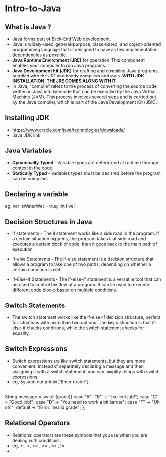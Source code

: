 # Intro-to-Java

What is Java ?
---------------------------
- Java forms part of Back-End Web development.
- Java is widely-used, general-purpose, class-based, and object-oriented programming language that is designed to have as few implementation dependencies as possible.
- <b>Java Runtime Environment (JRE)</b> for operation. This component enables your computer to run Java programs.
- <b>Java Development Kit (JDK)</b> for crafting and compiling Java programs, bundled with the JRE and handy compilers and tools. <b>WITH JDK INSTALLATION, THE JRE COMES ALONG WITH IT</b>
- In Java, "compile" refers to the process of converting the source code written in Java into bytecode that can be executed by the Java Virtual Machine (JVM). This process involves several steps and is carried out by the Java compiler, which is part of the Java Development Kit (JDK).

Installing JDK
--------------------------
- https://www.oracle.com/java/technologies/downloads/
- Java JDK link

Java Variables
-------------------------
- <b>Dynamically Typed</b> - Variable types are determined at runtime through context in the code.
- <b>Statically Typed</b> - Variables types must be declared before the program can be compiled.

Declaring a variable 
-------------------------
eg. var isWaterWet = true;
    int five;

Decision Structures in Java
--------------------------------
- if statements - The if statement works like a side road in the program. If a certain situation happens, the program takes that side road and executes a certain block of code, then it goes back to the main path of execution.

- If-else Statements - The if-else statement is a decision structure that allows a program to take one of two paths, depending on whether a certain condition is met.

- If-Else-If Statements - The if-else-if statement is a versatile tool that can be used to control the flow of a program. It can be used to execute different code blocks based on multiple conditions.

Switch Statements
-----------------------------
- The switch statement works like the if-else-if decision structure, perfect for situations with more than two options. The key distinction is that if-else-if checks conditions, while the switch statement checks for equality.

Switch Expressions
----------------------------
- Switch expressions are like switch statements, but they are more convenient. Instead of separately declaring a message and then assigning it with a switch statement, you can simplify things with switch expressions.
- eg, System.out.println("Enter grade");
<br>
      String message = switch(grade){
         case "A" , "B" -> "Exellent job!";
         case "C" -> "Good job!";
         case "D" -> "You need to work a bit harder";
         case "F" -> "Uh oh!";
         default -> "Error. Invalid grade";
  };


<br>

Relational Operators
-------------------------------
- Relational operators are these symbols that you use when you are dealing with conditions.
- eg, > , <, >= , <= , == , !=
- 


